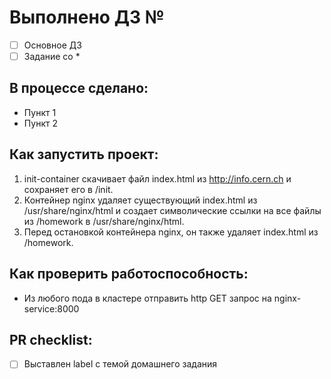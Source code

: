 # Выполнено ДЗ №

 - [ ] Основное ДЗ
 - [ ] Задание со *

## В процессе сделано:
 - Пункт 1
 - Пункт 2

## Как запустить проект:
1) init-container скачивает файл index.html из http://info.cern.ch и сохраняет его в /init.
2) Контейнер nginx удаляет существующий index.html из /usr/share/nginx/html и создает символические ссылки на все файлы из /homework в /usr/share/nginx/html.
3) Перед остановкой контейнера nginx, он также удаляет index.html из /homework.

## Как проверить работоспособность:
 - Из любого пода в кластере отправить http GET запрос на nginx-service:8000

## PR checklist:
 - [ ] Выставлен label с темой домашнего задания
